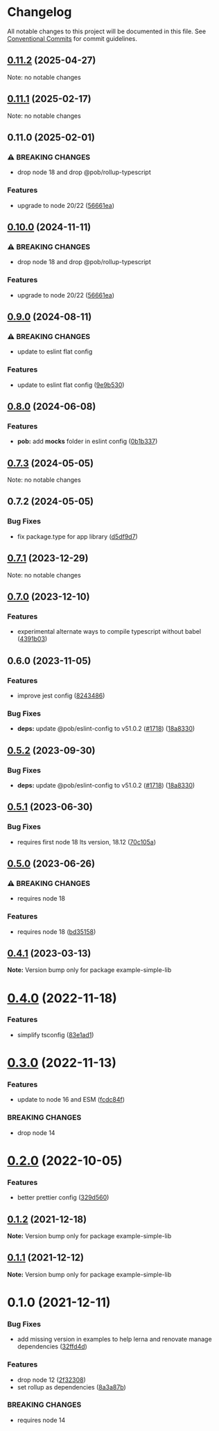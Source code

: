 # Changelog

All notable changes to this project will be documented in this file.
See [Conventional Commits](https://conventionalcommits.org) for commit guidelines.

## [0.11.2](https://github.com/christophehurpeau/pob/compare/example-simple-lib@0.11.1...example-simple-lib@0.11.2) (2025-04-27)

Note: no notable changes


## [0.11.1](https://github.com/christophehurpeau/pob/compare/example-simple-lib@0.11.0...example-simple-lib@0.11.1) (2025-02-17)

Note: no notable changes


## 0.11.0 (2025-02-01)

### ⚠ BREAKING CHANGES

* drop node 18 and drop @pob/rollup-typescript

### Features

* upgrade to node 20/22 ([56661ea](https://github.com/christophehurpeau/pob/commit/56661eafd5bd804ff3b1531be2943bb3cd2e13ce))

## [0.10.0](https://github.com/christophehurpeau/pob/compare/example-simple-lib@0.9.0...example-simple-lib@0.10.0) (2024-11-11)

### ⚠ BREAKING CHANGES

* drop node 18 and drop @pob/rollup-typescript

### Features

* upgrade to node 20/22 ([56661ea](https://github.com/christophehurpeau/pob/commit/56661eafd5bd804ff3b1531be2943bb3cd2e13ce))

## [0.9.0](https://github.com/christophehurpeau/pob/compare/example-simple-lib@0.8.0...example-simple-lib@0.9.0) (2024-08-11)

### ⚠ BREAKING CHANGES

* update to eslint flat config

### Features

* update to eslint flat config ([9e9b530](https://github.com/christophehurpeau/pob/commit/9e9b530e1c89ad4f0fafa1af8f4a13816544f16c))

## [0.8.0](https://github.com/christophehurpeau/pob/compare/example-simple-lib@0.7.3...example-simple-lib@0.8.0) (2024-06-08)

### Features

* **pob:** add __mocks__ folder in eslint config ([0b1b337](https://github.com/christophehurpeau/pob/commit/0b1b3373cb9fbe6abf1f520f5a84bc4de26d7756))

## [0.7.3](https://github.com/christophehurpeau/pob/compare/example-simple-lib@0.7.2...example-simple-lib@0.7.3) (2024-05-05)

Note: no notable changes




## 0.7.2 (2024-05-05)


### Bug Fixes

* fix package.type for app library ([d5df9d7](https://github.com/christophehurpeau/pob/commit/d5df9d72f2325c042e3ff2d610a2d3d4c378c950))




## [0.7.1](https://github.com/christophehurpeau/pob/compare/example-simple-lib@0.7.0...example-simple-lib@0.7.1) (2023-12-29)

Note: no notable changes




## [0.7.0](https://github.com/christophehurpeau/pob/compare/example-simple-lib@0.6.0...example-simple-lib@0.7.0) (2023-12-10)


### Features

* experimental alternate ways to compile typescript without babel ([4391b03](https://github.com/christophehurpeau/pob/commit/4391b03c89d94ca00d2a54a4662d09a4b25c860d))




## 0.6.0 (2023-11-05)


### Features

* improve jest config ([8243486](https://github.com/christophehurpeau/pob/commit/82434867b2ba54e1f6eb9faee0a56e38e218d4bf))


### Bug Fixes

* **deps:** update @pob/eslint-config to v51.0.2 ([#1718](https://github.com/christophehurpeau/pob/issues/1718)) ([18a8330](https://github.com/christophehurpeau/pob/commit/18a8330c54729273d091cfbe49e387916fbde3ba))




## [0.5.2](https://github.com/christophehurpeau/pob/compare/example-simple-lib@0.5.1...example-simple-lib@0.5.2) (2023-09-30)


### Bug Fixes

* **deps:** update @pob/eslint-config to v51.0.2 ([#1718](https://github.com/christophehurpeau/pob/issues/1718)) ([18a8330](https://github.com/christophehurpeau/pob/commit/18a8330c54729273d091cfbe49e387916fbde3ba))



## [0.5.1](https://github.com/christophehurpeau/pob/compare/example-simple-lib@0.5.0...example-simple-lib@0.5.1) (2023-06-30)


### Bug Fixes

* requires first node 18 lts version, 18.12 ([70c105a](https://github.com/christophehurpeau/pob/commit/70c105a72a328498dd20804ade6f1622b4430835))



## [0.5.0](https://github.com/christophehurpeau/pob/compare/example-simple-lib@0.4.1...example-simple-lib@0.5.0) (2023-06-26)


### ⚠ BREAKING CHANGES

* requires node 18

### Features

* requires node 18 ([bd35158](https://github.com/christophehurpeau/pob/commit/bd351582c2c3977d8d22c15b831e277acc97a00e))



## [0.4.1](https://github.com/christophehurpeau/pob/compare/example-simple-lib@0.4.0...example-simple-lib@0.4.1) (2023-03-13)

**Note:** Version bump only for package example-simple-lib





# [0.4.0](https://github.com/christophehurpeau/pob/compare/example-simple-lib@0.3.0...example-simple-lib@0.4.0) (2022-11-18)


### Features

* simplify tsconfig ([83e1ad1](https://github.com/christophehurpeau/pob/commit/83e1ad11dac522c93821fb91dc1b2ccdebd0be16))





# [0.3.0](https://github.com/christophehurpeau/pob/compare/example-simple-lib@0.2.0...example-simple-lib@0.3.0) (2022-11-13)


### Features

* update to node 16 and ESM ([fcdc84f](https://github.com/christophehurpeau/pob/commit/fcdc84f423ac27fd6324b673b9da340b0d22a738))


### BREAKING CHANGES

* drop node 14





# [0.2.0](https://github.com/christophehurpeau/pob/compare/example-simple-lib@0.1.2...example-simple-lib@0.2.0) (2022-10-05)


### Features

* better prettier config ([329d560](https://github.com/christophehurpeau/pob/commit/329d560594cade521e35a6f3237888db49f67b87))





## [0.1.2](https://github.com/christophehurpeau/pob/compare/example-simple-lib@0.1.1...example-simple-lib@0.1.2) (2021-12-18)

**Note:** Version bump only for package example-simple-lib





## [0.1.1](https://github.com/christophehurpeau/pob/compare/example-simple-lib@0.1.0...example-simple-lib@0.1.1) (2021-12-12)

**Note:** Version bump only for package example-simple-lib





# 0.1.0 (2021-12-11)


### Bug Fixes

* add missing version in examples to help lerna and renovate manage dependencies ([32ffd4d](https://github.com/christophehurpeau/pob/commit/32ffd4d75415f9f38b802ea4e5dc930df18ee728))


### Features

* drop node 12 ([2f32308](https://github.com/christophehurpeau/pob/commit/2f32308b06ca74d0deb3355707e3082fa73e25dc))
* set rollup as dependencies ([8a3a87b](https://github.com/christophehurpeau/pob/commit/8a3a87bd7c541d92ce63bcf33043fedb2df98d01))


### BREAKING CHANGES

* requires node 14

